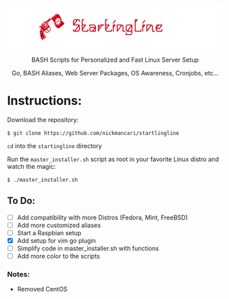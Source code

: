 ![](https://github.com/nickmancari/startingline/blob/master/start2.png) <p align='center'> BASH Scripts for Personalized and Fast Linux Server Setup</p>
<p align='center'> Go, BASH Aliases, Web Server Packages, OS Awareness, Cronjobs, etc... </p>

<p></p>

# Instructions:
Download the repository:
```
$ git clone https://github.com/nickmancari/startlingline
```
`cd` into the `startingline` directory

Run the `master_installer.sh` script as root in your favorite Linux distro and watch the magic:
```
$ ./master_installer.sh
```

## To Do:
- [ ] Add compatibility with more Distros (Fedora, Mint, FreeBSD)
- [ ] Add more customized aliases
- [ ] Start a Raspbian setup
- [x] Add setup for vim go plugin
- [ ] Simplify code in master_installer.sh with functions
- [ ] Add more color to the scripts

### Notes:
* Removed CentOS
